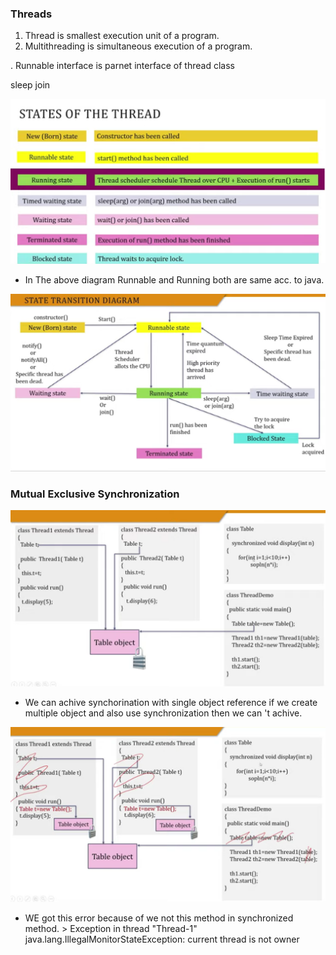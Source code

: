### Threads 
1. Thread is smallest execution unit of a program.
2. Multithreading is simultaneous execution of a program.

. Runnable interface is parnet interface of thread class

sleep
join

![alt text](image.png)
* In The above diagram Runnable and Running both are same acc. to java.


![alt text](image-1.png)


### Mutual Exclusive Synchronization

![alt text](image-2.png)

* We can achive synchorination with single object reference  if we create multiple object and also use synchronization then we can 't achive.

![alt text](image-3.png)


* WE got this error because of we not this method in synchronized method. > Exception in thread "Thread-1" java.lang.IllegalMonitorStateException: current thread is not owner